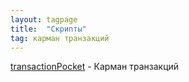 ```yaml
---
layout: tagpage
title:  "Скрипты"
tag: карман транзакций
---
```


[transactionPocket](/_posts/2021-01-10-transactionPocket-post.md) -  Карман транзакций